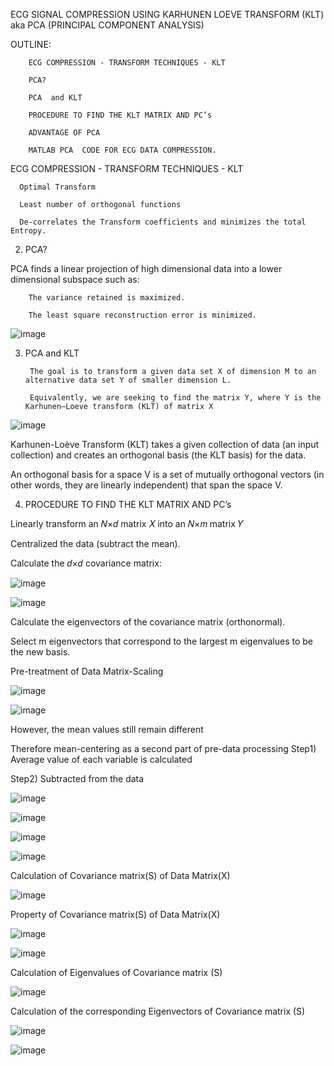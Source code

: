 
ECG  SIGNAL  COMPRESSION USING  KARHUNEN  LOEVE  TRANSFORM  (KLT)
aka PCA (PRINCIPAL COMPONENT ANALYSIS)

OUTLINE:

        ECG COMPRESSION - TRANSFORM TECHNIQUES - KLT

        PCA?

        PCA  and KLT

        PROCEDURE TO FIND THE KLT MATRIX AND PC’s

        ADVANTAGE OF PCA

        MATLAB PCA  CODE FOR ECG DATA COMPRESSION.


ECG COMPRESSION - TRANSFORM TECHNIQUES - KLT

      Optimal Transform
      
      Least number of orthogonal functions
      
      De-correlates the Transform coefficients and minimizes the total Entropy.

2.  PCA?

PCA finds a linear projection of high dimensional data into a lower dimensional subspace such as: 

        The variance retained is maximized.
        
        The least square reconstruction error is minimized.
        
![image](https://user-images.githubusercontent.com/117635899/213463276-6c41df3a-f734-40d8-bfba-3361101db62c.png)

3. PCA  and KLT

        The goal is to transform a given data set X of dimension M to an alternative data set Y of smaller dimension L. 

        Equivalently, we are seeking to find the matrix Y, where Y is the Karhunen–Loeve transform (KLT) of matrix X


![image](https://user-images.githubusercontent.com/117635899/213463747-a41ef70e-4970-4954-9518-1484231526aa.png)


Karhunen-Loève Transform (KLT) takes a given collection of data (an input collection) and creates an orthogonal basis (the KLT basis) for the data. 

An orthogonal basis for a space V is a set of mutually orthogonal vectors (in other words, they are linearly independent) that span the space V. 

4. PROCEDURE TO FIND THE KLT MATRIX AND PC’s

Linearly transform an 𝑁×𝑑 matrix 𝑋 into an 𝑁×𝑚 matrix 𝑌

   Centralized the data (subtract the mean).
   
   Calculate the 𝑑×𝑑 covariance matrix: 
   
![image](https://user-images.githubusercontent.com/117635899/213464287-c0433412-4441-46fe-88c4-2ecbafdb4335.png)

![image](https://user-images.githubusercontent.com/117635899/213464356-4fe485ab-72b9-4799-bff5-b44d5c03b96e.png)

Calculate the eigenvectors of the covariance matrix (orthonormal).

Select m eigenvectors that correspond to the largest m eigenvalues to be the new basis. 

Pre-treatment of Data Matrix-Scaling

![image](https://user-images.githubusercontent.com/117635899/213464775-975c5ba7-c182-420f-b402-750e04315422.png)

![image](https://user-images.githubusercontent.com/117635899/213465255-c99ca55a-bc43-4709-9fd5-52260b3b72c6.png)


However, the mean values still remain different

Therefore mean-centering  as a second part of pre-data processing
Step1) Average value of each variable is calculated

Step2) Subtracted from the data


![image](https://user-images.githubusercontent.com/117635899/213465420-66c6c4a4-858a-491d-b3e8-ef7739ce2d3b.png)

![image](https://user-images.githubusercontent.com/117635899/213465499-5f662ea2-1eaa-41ad-943c-ff837c153c05.png)

![image](https://user-images.githubusercontent.com/117635899/213465579-b98aa59f-9469-4d17-acc4-50555de8cfdd.png)

![image](https://user-images.githubusercontent.com/117635899/213465700-dffa521f-162d-440a-870f-957e8c8f03cf.png)


Calculation of Covariance matrix(S) of Data Matrix(X)

![image](https://user-images.githubusercontent.com/117635899/213466575-429dbcee-3fab-4a40-ab2d-15404f9a85ee.png)

Property of Covariance matrix(S) of Data Matrix(X)

![image](https://user-images.githubusercontent.com/117635899/213466809-5afc9f83-6114-43d5-a20a-89c4eda154ab.png)

![image](https://user-images.githubusercontent.com/117635899/213466921-7c017179-557c-4b59-a3f2-a13e398de2d3.png)

Calculation of Eigenvalues of Covariance matrix (S)

![image](https://user-images.githubusercontent.com/117635899/213467074-cdc07f1f-0ed8-4c5f-aafb-133ed0e18293.png)

Calculation of the corresponding Eigenvectors of Covariance matrix (S)

![image](https://user-images.githubusercontent.com/117635899/213467292-712237c0-6d0b-43a5-aad8-dbb6079ab1aa.png)

![image](https://user-images.githubusercontent.com/117635899/213467522-6836b185-300a-4a1c-914a-8a7a116a6aa9.png)


